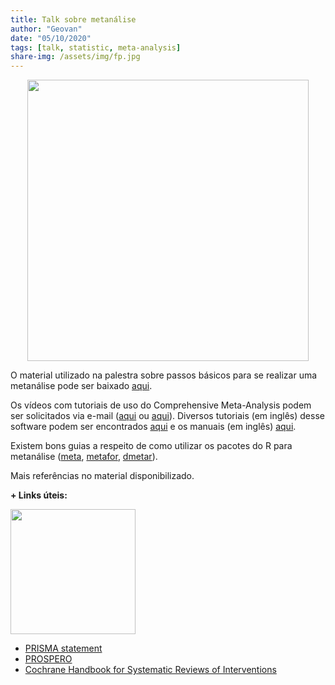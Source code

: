 ```yaml
---
title: Talk sobre metanálise
author: "Geovan"
date: "05/10/2020"
tags: [talk, statistic, meta-analysis]
share-img: /assets/img/fp.jpg
---
```



<p align="center"><img src="/assets/img/poster_ma talk.png" width="450"/>


O material utilizado na palestra sobre passos básicos para se realizar uma metanálise pode ser baixado [aqui](docs/meta-analysis_talk.pdf).

Os vídeos com tutoriais de uso do Comprehensive Meta-Analysis podem ser solicitados via e-mail ([aqui](mailto:geovanjr1@gmail.com) ou [aqui](mailto:gmsj@neuro.ufrn.br)). Diversos tutoriais (em inglês) desse software podem ser encontrados [aqui](https://www.meta-analysis.com/pages/videotutorials.php?cart=B84V4905491) e os manuais (em inglês) [aqui](https://www.meta-analysis.com/pages/cma_manual.php?cart=B84V4905491).

Existem bons guias a respeito de como utilizar os pacotes do R para metanálise ([meta](https://cran.r-project.org/web/packages/meta/meta.pdf), [metafor](http://metafor-project.org/doku.php/metafor), [dmetar](https://bookdown.org/MathiasHarrer/Doing_Meta_Analysis_in_R/)).

Mais referências no material disponibilizado.

**+ Links úteis:**

<img src="https://i.pinimg.com/736x/43/e2/53/43e2535f66bd4a56db2772ce53a4cbf3.jpg" width="200">

* [PRISMA statement](http://www.prisma-statement.org/)
* [PROSPERO](https://www.crd.york.ac.uk/prospero/)
* [Cochrane Handbook for Systematic Reviews of Interventions](https://training.cochrane.org/cochrane-handbook-systematic-reviews-interventions)
